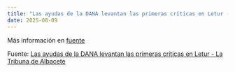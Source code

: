 ```yaml
---
title: "Las ayudas de la DANA levantan las primeras críticas en Letur - La Tribuna de Albacete"
date: 2025-08-09
---
```


Más información en [fuente](https://news.google.com/rss/articles/CBMi4gFBVV95cUxNVnpyRjJXZGhUak81a3JfVXFNX0pLbm5IdVBEQTVkV0R5ZFdXT2VIWXlqS1laU0ZzWE81cy1fQlA1LUs5LV9tbi1TMnJyRVM3TGZVMmw5SkpQTHd2TnNRVmZaa3JpX3Q2Ul9EZ1pMMFFFOE03YTFhbmNlNG53bGNueC03c1ZVclFSb3E5cVp6cGZIUFRUVXNmX2FHSlg3LXpPLXZORVdPaXJqN0R0OU5aV1FvVklBQld4UTItRkJzUTlPaE03clkwRzVIMWVnRlY0Q2pIdmFOcVdWYnd4bl81YmN3?oc=5)

Fuente: [Las ayudas de la DANA levantan las primeras críticas en Letur - La Tribuna de Albacete](https://news.google.com/rss/articles/CBMi4gFBVV95cUxNVnpyRjJXZGhUak81a3JfVXFNX0pLbm5IdVBEQTVkV0R5ZFdXT2VIWXlqS1laU0ZzWE81cy1fQlA1LUs5LV9tbi1TMnJyRVM3TGZVMmw5SkpQTHd2TnNRVmZaa3JpX3Q2Ul9EZ1pMMFFFOE03YTFhbmNlNG53bGNueC03c1ZVclFSb3E5cVp6cGZIUFRUVXNmX2FHSlg3LXpPLXZORVdPaXJqN0R0OU5aV1FvVklBQld4UTItRkJzUTlPaE03clkwRzVIMWVnRlY0Q2pIdmFOcVdWYnd4bl81YmN3?oc=5)
